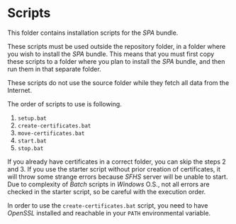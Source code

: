 # Scripts

This folder contains installation scripts for the _SPA_ bundle.

These scripts must be used outside the repository folder, in a folder where 
you wish to install the _SPA_ bundle. This means that you must first copy these 
scripts to a folder where you plan to install the _SPA_ bundle, and then run 
them in that separate folder. 

These scripts do not use the source folder while they fetch all data from the 
Internet.

The order of scripts to use is following.

1. `setup.bat`
2. `create-certificates.bat`
3. `move-certificates.bat`
4. `start.bat`
5. `stop.bat`

If you already have certificates in a correct folder, you can skip the steps 2 
and 3. If you use the starter script without prior creation of certificates, 
it will throw some strange errors because _SFHS_ server will be unable to 
start. Due to complexity of _Batch_ scripts in _Windows_ O.S., not all errors 
are checked in the starter script, so be careful with the execution order.

In order to use the `create-certificates.bat` script, you need to have 
_OpenSSL_ installed and reachable in your `PATH` environmental variable.
